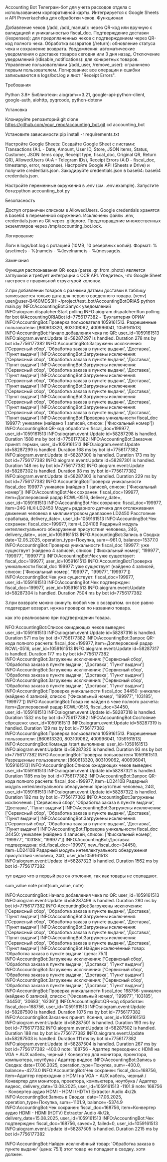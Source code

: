 
Accounting Bot
Телеграм-бот для учета расходов отдела с использованием корпоративной карты. Интегрируется с Google Sheets и API Proverkacheka для обработки чеков.
Функционал

Добавление чеков (/add, /add_manual): через QR-код или вручную с валидацией и уникальностью fiscal_doc.
Подтверждение доставки (/expenses): для предоплаченных чеков с подтверждением через QR-код полного чека.
Обработка возвратов (/return): обновление статуса чека и сохранение возврата.
Уведомления: автоматические уведомления о доставке товаров сегодня или 3 дня назад.
Отключение уведомлений (/disable_notifications): для конкретных товаров.
Управление пользователями (/add_user, /remove_user): ограничено первым пользователем.
Логирование: все операции и ошибки записываются в logs/bot.log и лист "Receipt Errors".

Требования

Python 3.8+
Библиотеки: aiogram==3.21, google-api-python-client, google-auth, aiohttp, pyqrcode, python-dotenv

Установка

Клонируйте репозиторий:git clone https://github.com/your_repo/accounting_bot.git
cd accounting_bot


Установите зависимости:pip install -r requirements.txt


Настройте Google Sheets:
Создайте Google Sheet с листами: Transactions (A:L - Date, Amount, User ID, Store, JSON items, Status, Customer, JSON items copy, Receipt type, fiscal_doc, Original QR, Return QR), AllowedUsers (A:A - Telegram IDs), Receipt Errors (A:D - fiscal_doc, timestamp, error, response).
Настройте Google API (Sheets и Drive) и получите credentials.json.
Закодируйте credentials.json в base64: base64 credentials.json.


Настройте переменные окружения в .env (см. .env.example).
Запустите бота:python accounting_bot.py



Безопасность

Доступ ограничен списком в AllowedUsers.
Google credentials хранятся в base64 в переменной окружения.
Исключены файлы .env, credentials.json из Git через .gitignore.
Предотвращение множественных экземпляров через /tmp/accounting_bot.lock.

Логирование

Логи в logs/bot.log с ротацией (10MB, 10 резервных копий).
Формат: %(asctime)s - %(name)s - %(levelname)s - %(message)s.

Замечания

Функция распознавания QR-кода (parse_qr_from_photo) является заглушкой и требует интеграции с OCR API.
Убедитесь, что Google Sheet настроен с правильной структурой колонок.











2.при добавлении товаров с разными датами доставки в таблицу записывается только дата для первого введенного товара.
(venv) user@user-B460MDS3H:~/project/test_bot/AccountingBotORIA$ python main.py
INFO:AccountingBot:Запуск уведомлений
INFO:aiogram.dispatcher:Start polling
INFO:aiogram.dispatcher:Run polling for bot @AccountingORIABot id=7756177382 - 'Бухгалтерия ОРИА'
INFO:AccountingBot:Проверка пользователя 1059161513. Разрешенные пользователи: [860613320, 803109062, 400996041, 1059161513]
INFO:AccountingBot:Начало добавления чека по QR: user_id=1059161513
INFO:aiogram.event:Update id=58287297 is handled. Duration 278 ms by bot id=7756177382
INFO:AccountingBot:Загружены исключения: ['Сервисный сбор', 'Обработка заказа в пункте выдачи', 'Доставка', 'Пункт выдачи']
INFO:AccountingBot:Загружены исключения: ['Сервисный сбор', 'Обработка заказа в пункте выдачи', 'Доставка', 'Пункт выдачи']
INFO:AccountingBot:Загружены исключения: ['Сервисный сбор', 'Обработка заказа в пункте выдачи', 'Доставка', 'Пункт выдачи']
INFO:AccountingBot:Загружены исключения: ['Сервисный сбор', 'Обработка заказа в пункте выдачи', 'Доставка', 'Пункт выдачи']
INFO:AccountingBot:Загружены исключения: ['Сервисный сбор', 'Обработка заказа в пункте выдачи', 'Доставка', 'Пункт выдачи']
INFO:AccountingBot:Загружены исключения: ['Сервисный сбор', 'Обработка заказа в пункте выдачи', 'Доставка', 'Пункт выдачи']
INFO:AccountingBot:Загружены исключения: ['Сервисный сбор', 'Обработка заказа в пункте выдачи', 'Доставка', 'Пункт выдачи']
INFO:AccountingBot:Проверка уникальности fiscal_doc 199977: уникален (найдено 1 записей, список: ['Фискальный номер'])
INFO:AccountingBot:QR-код обработан: fiscal_doc=199977, user_id=1059161513
INFO:aiogram.event:Update id=58287298 is handled. Duration 1588 ms by bot id=7756177382
INFO:AccountingBot:Заказчик принят: герман, user_id=1059161513
INFO:aiogram.event:Update id=58287299 is handled. Duration 168 ms by bot id=7756177382
INFO:aiogram.event:Update id=58287300 is handled. Duration 173 ms by bot id=7756177382
INFO:aiogram.event:Update id=58287301 is handled. Duration 148 ms by bot id=7756177382
INFO:aiogram.event:Update id=58287302 is handled. Duration 98 ms by bot id=7756177382
INFO:aiogram.event:Update id=58287303 is handled. Duration 229 ms by bot id=7756177382
INFO:AccountingBot:Проверка уникальности fiscal_doc 199977: уникален (найдено 1 записей, список: ['Фискальный номер'])
INFO:AccountingBot:Чек сохранен: fiscal_doc=199977, item=Доплеровский радар RCWL-0516, delivery_date=, user_id=1059161513
INFO:AccountingBot:Чек сохранен: fiscal_doc=199977, item=24G HLK-LD2450 Модуль радарного датчика для отслеживания движения человека в миллиметровом диапазоне LD2450 Расстояние срабатыва, delivery_date=, user_id=1059161513
INFO:AccountingBot:Чек сохранен: fiscal_doc=199977, item=LD2410B Радарный модуль интеллектуального обнаружения присутствия человека, 24G, delivery_date=, user_id=1059161513
INFO:AccountingBot:Запись в Сводка: date=12.05.2025, operation_type=Покупка, sum=-961.0, balance=15377.0
INFO:AccountingBot:Проверка уникальности fiscal_doc 199977: уже существует (найдено 4 записей, список: ['Фискальный номер', '199977', '199977', '199977'])
INFO:AccountingBot:Чек уже существует: fiscal_doc=199977, user_id=1059161513
INFO:AccountingBot:Проверка уникальности fiscal_doc 199977: уже существует (найдено 4 записей, список: ['Фискальный номер', '199977', '199977', '199977'])
INFO:AccountingBot:Чек уже существует: fiscal_doc=199977, user_id=1059161513
INFO:AccountingBot:Чек подтвержден: fiscal_doc=199977, user_id=1059161513
INFO:aiogram.event:Update id=58287304 is handled. Duration 7504 ms by bot id=7756177382



3.при возврате можно скинуть любой чек с возвратом. он все равно подвтердит возврат. нужна проверка по названию товара. 

как это реализовано при подтверждении товара.

NFO:AccountingBot:Список ожидающих чеков выведен: user_id=1059161513
INFO:aiogram.event:Update id=58287316 is handled. Duration 571 ms by bot id=7756177382
INFO:AccountingBot:Запрос QR-кода полного расчета: fiscal_doc=199977, item=Доплеровский радар RCWL-0516, user_id=1059161513
INFO:aiogram.event:Update id=58287317 is handled. Duration 177 ms by bot id=7756177382
INFO:AccountingBot:Загружены исключения: ['Сервисный сбор', 'Обработка заказа в пункте выдачи', 'Доставка', 'Пункт выдачи']
INFO:AccountingBot:Загружены исключения: ['Сервисный сбор', 'Обработка заказа в пункте выдачи', 'Доставка', 'Пункт выдачи']
INFO:AccountingBot:Загружены исключения: ['Сервисный сбор', 'Обработка заказа в пункте выдачи', 'Доставка', 'Пункт выдачи']
INFO:AccountingBot:Проверка уникальности fiscal_doc 34450: уникален (найдено 4 записей, список: ['Фискальный номер', '199977', '103185', '199977'])
INFO:AccountingBot:Товар не найден в чеке полного расчета: item=Доплеровский радар RCWL-0516, fiscal_doc=34450, user_id=1059161513
INFO:aiogram.event:Update id=58287318 is handled. Duration 1532 ms by bot id=7756177382
INFO:AccountingBot:Состояние сброшено: user_id=1059161513
INFO:aiogram.event:Update id=58287319 is handled. Duration 129 ms by bot id=7756177382
INFO:AccountingBot:Проверка пользователя 1059161513. Разрешенные пользователи: [860613320, 803109062, 400996041, 1059161513]
INFO:AccountingBot:Команда /start выполнена: user_id=1059161513
INFO:aiogram.event:Update id=58287320 is handled. Duration 93 ms by bot id=7756177382
INFO:AccountingBot:Проверка пользователя 1059161513. Разрешенные пользователи: [860613320, 803109062, 400996041, 1059161513]
INFO:AccountingBot:Список ожидающих чеков выведен: user_id=1059161513
INFO:aiogram.event:Update id=58287321 is handled. Duration 1185 ms by bot id=7756177382
INFO:AccountingBot:Запрос QR-кода полного расчета: fiscal_doc=199977, item=LD2410B Радарный модуль интеллектуального обнаружения присутствия человека, 24G, user_id=1059161513
INFO:aiogram.event:Update id=58287322 is handled. Duration 192 ms by bot id=7756177382
INFO:AccountingBot:Загружены исключения: ['Сервисный сбор', 'Обработка заказа в пункте выдачи', 'Доставка', 'Пункт выдачи']
INFO:AccountingBot:Загружены исключения: ['Сервисный сбор', 'Обработка заказа в пункте выдачи', 'Доставка', 'Пункт выдачи']
INFO:AccountingBot:Загружены исключения: ['Сервисный сбор', 'Обработка заказа в пункте выдачи', 'Доставка', 'Пункт выдачи']
INFO:AccountingBot:Проверка уникальности fiscal_doc 34450: уникален (найдено 4 записей, список: ['Фискальный номер', '199977', '103185', '199977'])
INFO:AccountingBot:Доставка подтверждена: old_fiscal_doc=199977, new_fiscal_doc=34450, item=LD2410B Радарный модуль интеллектуального обнаружения присутствия человека, 24G, user_id=1059161513
INFO:aiogram.event:Update id=58287323 is handled. Duration 1562 ms by bot id=7756177382

тут видно что в первый раз он отклонил, так как товары не совпадают.



sum_value
note
print(sum_value, note)




INFO:AccountingBot:Начало добавления чека по QR: user_id=1059161513
INFO:aiogram.event:Update id=58287499 is handled. Duration 280 ms by bot id=7756177382
INFO:AccountingBot:Загружены исключения: ['Сервисный сбор', 'Обработка заказа в пункте выдачи', 'Доставка', 'Пункт выдачи']
INFO:AccountingBot:Загружены исключения: ['Сервисный сбор', 'Обработка заказа в пункте выдачи', 'Доставка', 'Пункт выдачи']
INFO:AccountingBot:Загружены исключения: ['Сервисный сбор', 'Обработка заказа в пункте выдачи', 'Доставка', 'Пункт выдачи']
INFO:AccountingBot:Загружены исключения: ['Сервисный сбор', 'Обработка заказа в пункте выдачи', 'Доставка', 'Пункт выдачи']
INFO:AccountingBot:Найден исключённый товар: 'Обработка заказа в пункте выдачи' (цена: 75.1)
INFO:AccountingBot:Загружены исключения: ['Сервисный сбор', 'Обработка заказа в пункте выдачи', 'Доставка', 'Пункт выдачи']
INFO:AccountingBot:Загружены исключения: ['Сервисный сбор', 'Обработка заказа в пункте выдачи', 'Доставка', 'Пункт выдачи']
INFO:AccountingBot:Загружены исключения: ['Сервисный сбор', 'Обработка заказа в пункте выдачи', 'Доставка', 'Пункт выдачи']
INFO:AccountingBot:Проверка уникальности fiscal_doc 168756: уникален (найдено 6 записей, список: ['Фискальный номер', '199977', '103185', '34450', '30683', '6236'])
INFO:AccountingBot:QR-код обработан: fiscal_doc=168756, user_id=1059161513
INFO:aiogram.event:Update id=58287500 is handled. Duration 1075 ms by bot id=7756177382
INFO:AccountingBot:Заказчик принят: Ксения, user_id=1059161513
INFO:aiogram.event:Update id=58287501 is handled. Duration 193 ms by bot id=7756177382
INFO:aiogram.event:Update id=58287502 is handled. Duration 188 ms by bot id=7756177382
INFO:aiogram.event:Update id=58287503 is handled. Duration 111 ms by bot id=7756177382
INFO:aiogram.event:Update id=58287504 is handled. Duration 267 ms by bot id=7756177382
-400.0 note: 168756 - Адаптер переходник с HDMI на VGA + AUX кабель, черный / Конвертер для монитора, проектора, компьютера, ноутбука / Адаптер видеос
INFO:AccountingBot:Запись в Сводка: date=17.06.2025, operation_type=Покупка, sum=-400.0, balance=-4273.0
INFO:AccountingBot:Чек сохранен: fiscal_doc=168756, item=Адаптер переходник с HDMI на VGA + AUX кабель, черный / Конвертер для монитора, проектора, компьютера, ноутбука / Адаптер видеос, delivery_date=13.08.2025, user_id=1059161513
-1101.9 note: 168756 - Конвертер аудио HDMI - HDMI (HDTV) Extractor Audio 4k/2k
INFO:AccountingBot:Запись в Сводка: date=17.06.2025, operation_type=Покупка, sum=-1101.9, balance=-5374.9
INFO:AccountingBot:Чек сохранен: fiscal_doc=168756, item=Конвертер аудио HDMI - HDMI (HDTV) Extractor Audio 4k/2k, delivery_date=15.08.2025, user_id=1059161513
INFO:AccountingBot:Чек подтвержден: fiscal_doc=168756, saved=2, failed=0, user_id=1059161513
INFO:aiogram.event:Update id=58287505 is handled. Duration 2215 ms by bot id=7756177382

INFO:AccountingBot:Найден исключённый товар: 'Обработка заказа в пункте выдачи' (цена: 75.1) этот товар не попадает в сводку. хотя должен.










